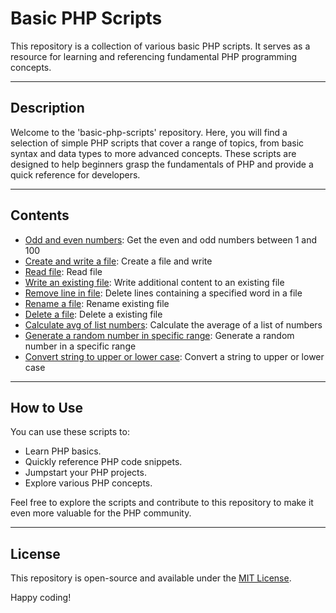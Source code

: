 # Basic PHP Scripts

This repository is a collection of various basic PHP scripts. It serves as a resource for learning and referencing fundamental PHP programming concepts.

---

## Description

Welcome to the 'basic-php-scripts' repository. Here, you will find a selection of simple PHP scripts that cover a range of topics, from basic syntax and data types to more advanced concepts. These scripts are designed to help beginners grasp the fundamentals of PHP and provide a quick reference for developers.

---

## Contents
 - [Odd and even numbers](odd_and_even_numbers.php): Get the even and odd numbers between 1 and 100
 - [Create and write a file](write_file.php): Create a file and write
 - [Read file](read_file.php): Read file
 - [Write an existing file](write_an_existing_file.php): Write additional content to an existing file
 - [Remove line in file](remove_line_in_a_file.php): Delete lines containing a specified word in a file
 - [Rename a file](rename_file.php): Rename existing file
 - [Delete a file](delete_file.php): Delete a existing file
 - [Calculate avg of list numbers](calculate_avg_of_list_numbers.php): Calculate the average of a list of numbers
 - [Generate a random number in specific range](generate_random_number_in_specific_range.php): Generate a random number in a specific range
 - [Convert string to upper or lower case](convert_string_to_upper_or_lower_case.php): Convert a string to upper or lower case

---

## How to Use

You can use these scripts to:

- Learn PHP basics.
- Quickly reference PHP code snippets.
- Jumpstart your PHP projects.
- Explore various PHP concepts.

Feel free to explore the scripts and contribute to this repository to make it even more valuable for the PHP community.

---

## License

This repository is open-source and available under the [MIT License](LICENSE).

Happy coding!

